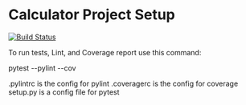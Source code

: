 # Calculator Project Setup
[![Build Status](https://app.travis-ci.com/sagedemage/calc2.svg?branch=main)](https://app.travis-ci.com/sagedemage/calc2.svg?branch=main)

To run tests, Lint, and Coverage report use this command:

pytest  --pylint --cov

.pylintrc is the config for pylint
.coveragerc is the config for coverage
setup.py is a config file for pytest
